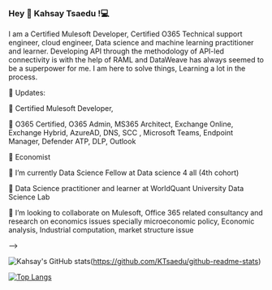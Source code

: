 ### Hey 👋 Kahsay Tsaedu !💻

I am a Certified Mulesoft Developer, Certified O365 Technical support engineer, cloud engineer, Data science and machine learning practitioner and learner. 
Developing API through the methodology of API-led connectivity is with the help of RAML and DataWeave has always seemed to be a superpower for me. I am here to solve things, Learning a lot in the process.


🔭 Updates:



🌱 Certified Mulesoft Developer,

🌱 O365 Certified, O365 Admin, MS365 Architect, Exchange Online, Exchange Hybrid, AzureAD, DNS, SCC , Microsoft Teams, Endpoint Manager, Defender ATP, DLP, Outlook

🌱 Economist 

 🌱 I’m currently Data Science Fellow at Data science  4 all (4th cohort)
 
 🔭 Data Science practitioner and learner at WorldQuant University Data Science Lab 
 
 👯 I’m looking to collaborate on  Mulesoft, Office 365 related  consultancy and research on economics issues specially microeconomic policy, Economic analysis, Industrial computation, market structure issue 
 
 
-->





![Kahsay's GitHub stats](https://github-readme-stats.vercel.app/api?username=KTsaedu&show_icons=true&theme=radical)(https://github.com/KTsaedu/github-readme-stats)



[![Top Langs](https://github-readme-stats.vercel.app/api/top-langs/?username=KTsaedu)](https://github.com/KTsaedu/github-readme-stats)









